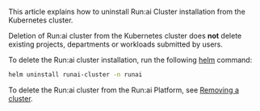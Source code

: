 This article explains how to uninstall Run:ai Cluster installation from the Kubernetes cluster.

Deletion of Run:ai cluster from the Kubernetes cluster does **not** delete existing projects, departments or workloads submitted by users.

To delete the Run:ai cluster installation, run the following [helm](https://helm.sh/) command:

``` bash
helm uninstall runai-cluster -n runai
```

To delete the Run:ai cluster from the Run:ai Platform, see [Removing a cluster](../config/clusters.md#removing-a-cluster).

